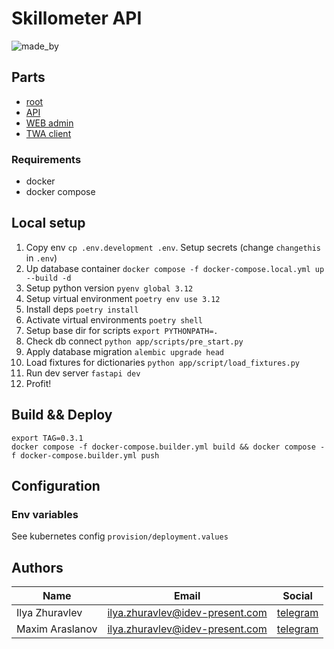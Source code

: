 # Skillometer API

![made_by](https://img.shields.io/badge/made_by-IDEV-0d9488.svg?style=flat-square)

## Parts

- [root](https://github.com/idev-present/skillometer)
- [API](https://github.com/idev-present/skillometer-api)
- [WEB admin](https://github.com/idev-present/skillometer-web-admin)
- [TWA client](https://github.com/idev-present/skillometer-app-client)

### Requirements

- docker
- docker compose

## Local setup

1. Copy env `cp .env.development .env`. Setup secrets (change `changethis` in `.env`)
2. Up database container `docker compose -f docker-compose.local.yml up --build -d`
3. Setup python version `pyenv global 3.12`
4. Setup virtual environment `poetry env use 3.12`
5. Install deps `poetry install`
6. Activate virtual environments `poetry shell`
7. Setup base dir for scripts `export PYTHONPATH=.`
8. Check db connect `python app/scripts/pre_start.py`
9. Apply database migration `alembic upgrade head`
10. Load fixtures for dictionaries `python app/script/load_fixtures.py`
11. Run dev server `fastapi dev`
12. Profit!

## Build && Deploy

```shell
export TAG=0.3.1
docker compose -f docker-compose.builder.yml build && docker compose -f docker-compose.builder.yml push
```

## Configuration

### Env variables

See kubernetes config `provision/deployment.values`

## Authors

| Name            | Email                                                                     | Social                            |
|-----------------|---------------------------------------------------------------------------|-----------------------------------|
| Ilya Zhuravlev  | [ilya.zhuravlev@idev-present.com](mailto:ilya.zhuravlev@idev-present.com) | [telegram](https://t.me/ichiro18) |
| Maxim Araslanov | [ilya.zhuravlev@idev-present.com](mailto:ilya.zhuravlev@idev-present.com) | [telegram](https://t.me/ichiro18) |

